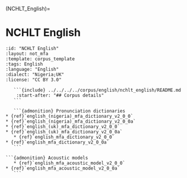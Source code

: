 
(NCHLT_English)=
# NCHLT English

``````{corpus} NCHLT English
:id: "NCHLT English"
:layout: not_mfa
:template: corpus_template
:tags: English
:language: "English"
:dialect: "Nigeria;UK"
:license: "CC BY 3.0"

   ```{include} ../../../../corpus/english/nchlt_english/README.md
    :start-after: "## Corpus details"
   ```

   ```{admonition} Pronunciation dictionaries
* {ref}`english_(nigeria)_mfa_dictionary_v2_0_0`
* {ref}`english_(nigeria)_mfa_dictionary_v2_0_0a`
* {ref}`english_(uk)_mfa_dictionary_v2_0_0`
* {ref}`english_(uk)_mfa_dictionary_v2_0_0a`
   * {ref}`english_mfa_dictionary_v2_0_0`
* {ref}`english_mfa_dictionary_v2_0_0a`
   ```

```{admonition} Acoustic models
   * {ref}`english_mfa_acoustic_model_v2_0_0`
* {ref}`english_mfa_acoustic_model_v2_0_0a`
   ```
``````
